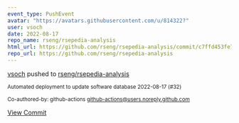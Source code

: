 ```yaml
---
event_type: PushEvent
avatar: "https://avatars.githubusercontent.com/u/814322?"
user: vsoch
date: 2022-08-17
repo_name: rseng/rsepedia-analysis
html_url: https://github.com/rseng/rsepedia-analysis/commit/c7ffd453fe765b119df0f96ead243bbf95509d24
repo_url: https://github.com/rseng/rsepedia-analysis
---
```


<a href='https://github.com/vsoch' target='_blank'>vsoch</a> pushed to <a href='https://github.com/rseng/rsepedia-analysis' target='_blank'>rseng/rsepedia-analysis</a>

<small>Automated deployment to update software database 2022-08-17 (#32)

Co-authored-by: github-actions <github-actions@users.noreply.github.com></small>

<a href='https://github.com/rseng/rsepedia-analysis/commit/c7ffd453fe765b119df0f96ead243bbf95509d24' target='_blank'>View Commit</a>